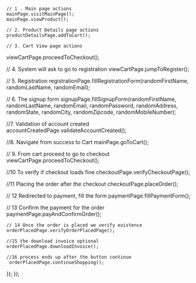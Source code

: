  
    // 1 . Main page actions
    mainPage.visitMainPage();
    mainPage.viewProduct();

    // 2. Product Details page actions
    productDetailsPage.addToCart();

    // 3. Cart View page actions
  viewCartPage.proceedToCheckout();

  // 4. System will ask to go to registration
  viewCartPage.jumpToRegister();

   // 5. Registration
  registrationPage.fillRegistrationForm(randomFirstName, randomLastName, randomEmail);
  
  // 6. The signup form 
  signupPage.fillSignupForm(randomFirstName, randomLastName, randomEmail, randomPassword, randomAddress, randomState, randomCity, randomZipcode, randomMobileNumber);

  //7. Validation of account created
  accountCreatedPage.validateAccountCreated();

  //8. Navigate from success to Cart
  mainPage.goToCart();

  // 9. From cart proceed to go to checkout
  viewCartPage.proceedToCheckout();

  //10 To verify if checkout loads fine
  checkoutPage.verifyCheckoutPage();

  //11 Placing the order after the checkout
  checkoutPage.placeOrder();

    
// 12 Redirected to payment, fill the form
   paymentPage.fillPaymentForm();
  
 // 13 Confirm the payment for the order   
  paymentPage.payAndConfirmOrder();

    // 14 Once the order is placed we verify existence
    orderPlacedPage.verifyOrderPlacedPage();

    //15 the download invoice optional
    orderPlacedPage.downloadInvoice();

    //16 process ends up after the button continue
     orderPlacedPage.continueShopping();
  
  });
});
